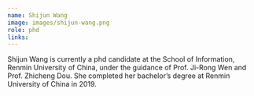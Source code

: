 ```yaml
---
name: Shijun Wang
image: images/shijun-wang.png
role: phd
links:
---
```


Shijun Wang is currently a phd candidate at the School of Information, Renmin University of China, under the guidance of Prof. Ji-Rong Wen and Prof. Zhicheng Dou. She completed her bachelor’s degree at Renmin University of China in 2019.
